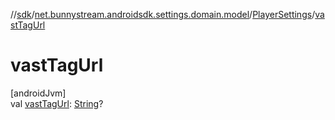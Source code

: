//[sdk](../../../index.md)/[net.bunnystream.androidsdk.settings.domain.model](../index.md)/[PlayerSettings](index.md)/[vastTagUrl](vast-tag-url.md)

# vastTagUrl

[androidJvm]\
val [vastTagUrl](vast-tag-url.md): [String](https://kotlinlang.org/api/latest/jvm/stdlib/kotlin/-string/index.html)?
